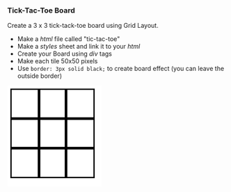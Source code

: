 ### Tick-Tac-Toe Board

Create a 3 x 3 tick-tack-toe board using Grid Layout.

- Make a _html_ file called "tic-tac-toe"
- Make a _styles_ sheet and link it to your _html_
- Create your Board using _div_ tags
- Make each tile 50x50 pixels
- Use `border: 3px solid black;` to create board effect (you can leave the outside border)

![blog-layout-solution](tic-tac-toe-sample.png)